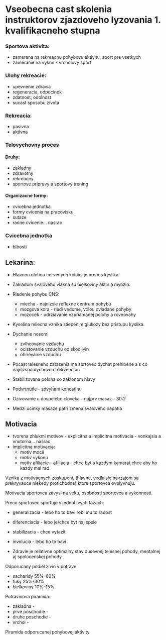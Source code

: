 # Vseobecna cast skolenia instruktorov zjazdoveho lyzovania 1. kvalifikacneho stupna 

### Sportova aktivita:
* zamerana na rekreacnu pohybovu aktivitu, sport pre vsetkych
* zameranie na vykon - vrcholovy sport

### Ulohy rekreacie:
* upevnenie zdravia
* regeneracia, odpocinok
* zdatnost, odolnost
* sucast sposobu zivota

### Rekreacia:
* pasivna
* aktivna

### Telovychovny proces
#### Druhy:
* zakladny
* zdravotny
* rekreacny
* sportove pripravy a sportovy trening

#### Organizacne formy:
* cvicebna jednotka
* formy cvicenia na pracovisku 
* sutaze
* ranne cvicenie... nasrac

### Cvicebna jednotka
* blbosti

## Lekarina:

* Hlavnou ulohou cervenych kviniej je prenos kyslika.
* Zakladom svaloveho vlakna su bielkoviny aktin a myozin.
* Riadenie pohybu CNS:
  * miecha - najnizsie reflexne centrum pohybu
  * mozgova kora - riadi vedome, volou ovladane pohyby
  * mozocek - udrziavanie vzpriamanej polohy a rovnovahy

* Kyselina mliecna vznika stiepenim glukozy bez pristupu kyslika.
* Dychanie nosom:
  * zvlhcovanie vzduchu
  * ocistovanie vzduchu od skodlivin
  * ohrievanie vzduchu
* Pocast telesneho zatazenia ma sprtovec dychat prehlbene a s co najnizsou dychovou frekvenciou
* Stabilizovana poloha so zaklonom hlavy

* Podvrtnutie - zdvyham koncatinu
* Ozivovanie u dospeleho cloveka - najprv masaz - 30:2
* Medzi ucinky masaze patri zmena svaloveho napatia


## Motivacia
* tvorena zhlukmi motivov - explicitna a implicitna motivacia - vonkajsia a vnutorna... nasrac
* implicitna motivacia:
  * motiv mocii
  * motiv vykonu
  * motiv afiliacie - afiliacia - chce byt s kazdym kamarat chce aby ho kazdy mal rad

Vznika z motivacnych zoskupeni, (hlavne, vedlajsie navzajom sa prekryvauce niekedy protichodne) ktore sportovca ovplyvnuju.

Motivacia sportovca zavysi na veku, osobnosti sportovca a vykonnosti.

Preco sportovec sportuje v jednotlivych fazach:
* generalizacia - lebo ho to bavi robi mu to radost
* diferenciacia - lebo je/chce byt najlepsie
* stabilizacia - chce vytazit
* involucia - lebo ho to bavi


* Zdravie je relativne optimalny stav dusevnej telesnej pohody, mentalnej aj spolocenskej pohody

Odporucany podiel zivin v potrave:
* sacharidy 55%-60%
* tuky 25%-30%
* bielkoviny 10%-15%

Potravinova piramida:
* zakladna - 
* prve poschodie -
* druhe poschodie - 
* vrchol - 

Piramida odporucanej pohybovej aktivity
